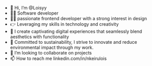 - 👋 Hi, I’m @Loisyy
- 👩‍💻 Software developer 
- 💁‍♀️ passionate frontend developer with a strong interest in design
- 👉 Leveraging my skills in technology and creativity
- 🌟 I create captivating digital experiences that seamlessly blend aesthetics with functionality
- 🌱 Committed to sustainability, I strive to innovate and reduce environmental impact through my work.
- 💞️ I’m looking to collaborate on projects
- 📫 How to reach me linkedin.com/in/nkeirulois



<!---
Loisyy/Loisyy is a ✨ special ✨ repository because its `README.md` (this file) appears on your GitHub profile.
You can click the Preview link to take a look at your changes.
--->
